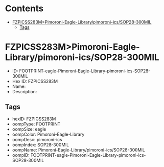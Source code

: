 



Contents
========

* [FZPICSS283M>Pimoroni-Eagle-Library/pimoroni-ics/SOP28-300MIL](#fzpicss283mpimoroni-eagle-librarypimoroni-icssop28-300mil)
	* [Tags](#tags)

# FZPICSS283M>Pimoroni-Eagle-Library/pimoroni-ics/SOP28-300MIL

- ID: FOOTPRINT-eagle-Pimoroni-Eagle-Library-pimoroni-ics-SOP28-300MIL
- Hex ID: FZPICSS283M
- Name: 
- Description: 

## Tags

- hexID: FZPICSS283M
- oompType: FOOTPRINT
- oompSize: eagle
- oompColor: Pimoroni-Eagle-Library
- oompDesc: pimoroni-ics
- oompIndex: SOP28-300MIL
- oompName: Pimoroni-Eagle-Library/pimoroni-ics/SOP28-300MIL
- oompID: FOOTPRINT-eagle-Pimoroni-Eagle-Library-pimoroni-ics-SOP28-300MIL
